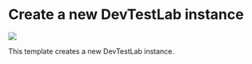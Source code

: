 # Create a new DevTestLab instance

<a href="https://portal.azure.com/#create/Microsoft.Template/uri/https%3A%2F%2Fraw.githubusercontent.com%2FAzure%2Fazure-devtestlab%2Fmaster%2FARMTemplates%2F101-dtl-create-lab%2Fazuredeploy.json" target="_blank">
    <img src="http://azuredeploy.net/deploybutton.png"/>
</a>


This template creates a new DevTestLab instance.
